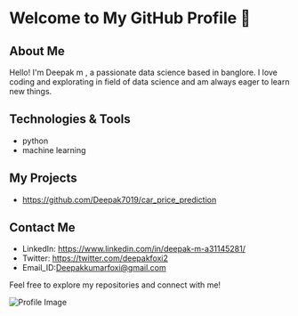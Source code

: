 # Welcome to My GitHub Profile 👋

## About Me
Hello! I'm Deepak m , a passionate data science  based in banglore. I love coding and explorating in field of data science  and am always eager to learn new things.

## Technologies & Tools
- python
- machine learning


## My Projects
- https://github.com/Deepak7019/car_price_prediction

## Contact Me
- LinkedIn: https://www.linkedin.com/in/deepak-m-a31145281/
- Twitter: https://twitter.com/deepakfoxi2
- Email_ID:Deepakkumarfoxi@gmail.com

Feel free to explore my repositories and connect with me!

![Profile Image](https://www.vecteezy.com/photo/5442693-data-science-analytics-internet-and-technology-concept-concept)

<!---
Deepak7019/Deepak7019 is a ✨ special ✨ repository because its `README.md` (this file) appears on your GitHub profile.
You can click the Preview link to take a look at your changes.
--->
